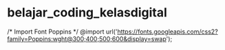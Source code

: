 # belajar_coding_kelasdigital
/* Import Font Poppins */
@import url('https://fonts.googleapis.com/css2?family=Poppins:wght@300;400;500;600&display=swap');
